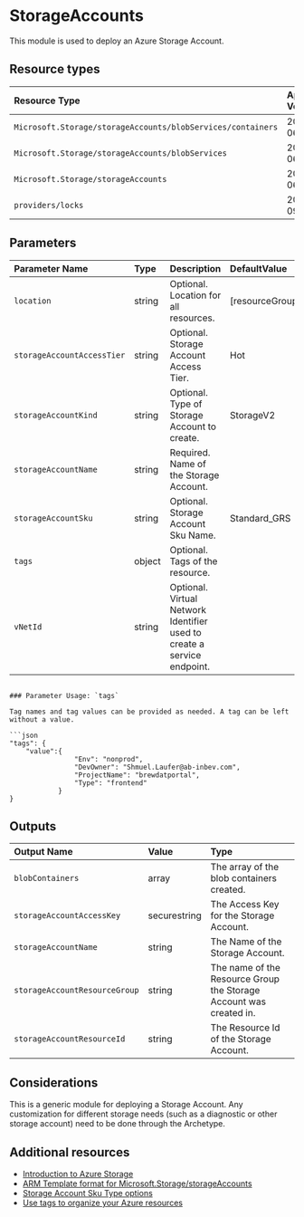 # StorageAccounts

This module is used to deploy an Azure Storage Account.



## Resource types

| Resource Type | Api Version |
| :-- | :-- |
| `Microsoft.Storage/storageAccounts/blobServices/containers` | 2019-06-01 |
| `Microsoft.Storage/storageAccounts/blobServices` | 2019-06-01 |
| `Microsoft.Storage/storageAccounts` | 2019-06-01 |
| `providers/locks` | 2016-09-01 |

## Parameters

| Parameter Name | Type | Description | DefaultValue | Possible values |
| :-- | :-- | :-- | :-- | :-- |
| `location` | string | Optional. Location for all resources. | [resourceGroup().location] |  |
| `storageAccountAccessTier` | string | Optional. Storage Account Access Tier. | Hot | System.Object[] |
| `storageAccountKind` | string | Optional. Type of Storage Account to create. | StorageV2 | System.Object[] |
| `storageAccountName` | string | Required. Name of the Storage Account. |  |  |
| `storageAccountSku` | string | Optional. Storage Account Sku Name. | Standard_GRS | System.Object[] |
| `tags` | object | Optional. Tags of the resource. |  |  |
| `vNetId` | string | Optional. Virtual Network Identifier used to create a service endpoint. |  |  |


```

### Parameter Usage: `tags`

Tag names and tag values can be provided as needed. A tag can be left without a value.

```json
"tags": {
    "value":{
                "Env": "nonprod",
                "DevOwner": "Shmuel.Laufer@ab-inbev.com",
                "ProjectName": "brewdatportal",
                "Type": "frontend"
            }
}
```
## Outputs

| Output Name | Value | Type |
| :-- | :-- | :-- |
| `blobContainers` | array | The array of the blob containers created. |
| `storageAccountAccessKey` | securestring | The Access Key for the Storage Account. |
| `storageAccountName` | string | The Name of the Storage Account. |
| `storageAccountResourceGroup` | string | The name of the Resource Group the Storage Account was created in. |
| `storageAccountResourceId` | string | The Resource Id of the Storage Account. |

## Considerations

This is a generic module for deploying a Storage Account. Any customization for different storage needs (such as a diagnostic or other storage account) need to be done through the Archetype.

## Additional resources

- [Introduction to Azure Storage](https://docs.microsoft.com/en-us/azure/storage/common/storage-introduction)
- [ARM Template format for Microsoft.Storage/storageAccounts](https://docs.microsoft.com/en-us/azure/templates/microsoft.storage/2019-06-01/storageaccounts)
- [Storage Account Sku Type options](https://docs.microsoft.com/en-us/dotnet/api/microsoft.azure.management.storage.fluent.storageaccountskutype?view=azure-dotnet)
- [Use tags to organize your Azure resources](https://docs.microsoft.com/en-us/azure/azure-resource-manager/resource-group-using-tags)
